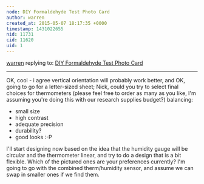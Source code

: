 ```yaml
---
node: DIY Formaldehyde Test Photo Card
author: warren
created_at: 2015-05-07 18:17:35 +0000
timestamp: 1431022655
nid: 11731
cid: 11620
uid: 1
---
```




[warren](../profile/warren) replying to: [DIY Formaldehyde Test Photo Card](../notes/warren/03-30-2015/diy-formaldehyde-test-photo-card)

----
OK, cool - i agree vertical orientation will probably work better, and OK, going to go for a letter-sized sheet; Nick, could you try to select final choices for thermometers (please feel free to order as many as you like, I'm assuming you're doing this with our research supplies budget?) balancing:

* small size
* high contrast
* adequate precision
* durability?
* good looks :-P

I'll start designing now based on the idea that the humidity gauge will be circular and the thermometer linear, and try to do a design that is a bit flexible. Which of the pictured ones are your preferences currently? I'm going to go with the combined therm/humidity sensor, and assume we can swap in smaller ones if we find them.